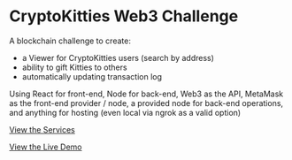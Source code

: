 # CryptoKitties Web3 Challenge

A blockchain challenge to create:
- a Viewer for CryptoKitties users (search by address)
- ability to gift Kitties to others
- automatically updating transaction log

Using React for front-end, Node for back-end, Web3 as the API, MetaMask as the front-end provider / node, a provided node for back-end operations, and anything for hosting (even local via ngrok as a valid option)

[View the Services](services/)

[View the Live Demo](https://agilgur5.github.io/cryptokitties_web3_blockchain_challenge/)
